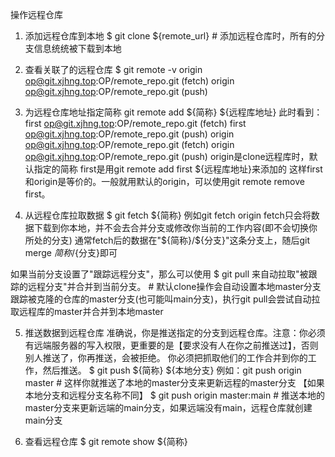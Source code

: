 操作远程仓库

1. 添加远程仓库到本地
$ git clone ${remote_url}
\# 添加远程仓库时，所有的分支信息统统被下载到本地


2. 查看关联了的远程仓库
$ git remote -v
origin	op@git.xjhng.top:OP/remote_repo.git (fetch)
origin	op@git.xjhng.top:OP/remote_repo.git (push)

3. 为远程仓库地址指定简称
git remote add ${简称} ${远程库地址}
此时看到：
	first	op@git.xjhng.top:OP/remote_repo.git (fetch)
	first	op@git.xjhng.top:OP/remote_repo.git (push)
	origin	op@git.xjhng.top:OP/remote_repo.git (fetch)
	origin	op@git.xjhng.top:OP/remote_repo.git (push)
origin是clone远程库时，默认指定的简称
first是用git remote add first ${远程库地址}来添加的
这样first和origin是等价的。一般就用默认的origin，可以使用git remote remove first。

4. 从远程仓库拉取数据
$ git fetch ${简称}
例如git fetch origin
fetch只会将数据下载到你本地，并不会去合并分支或修改你当前的工作内容(即不会切换你所处的分支)
通常fetch后的数据在"${简称}/${分支}"这条分支上，随后git merge ${简称}/${分支}即可

如果当前分支设置了"跟踪远程分支"，那么可以使用
$ git pull 
来自动拉取"被跟踪的远程分支"并合并到当前分支。
\# 默认clone操作会自动设置本地master分支跟踪被克隆的仓库的master分支(也可能叫main分支)，执行git pull会尝试自动拉取远程库的master并合并到本地master

5. 推送数据到远程仓库
准确说，你是推送指定的分支到远程仓库。注意：你必须有远端服务器的写入权限，更重要的是【要求没有人在你之前推送过】，否则别人推送了，你再推送，会被拒绝。
你必须把抓取他们的工作合并到你的工作，然后推送。
$ git push ${简称} ${本地分支}
例如：git push origin master  # 这样你就推送了本地的master分支来更新远程的master分支
【如果本地分支和远程分支名称不同】
$ git push origin master:main # 推送本地的master分支来更新远端的main分支，如果远端没有main，远程仓库就创建main分支

6. 查看远程仓库
$ git remote show ${简称}

